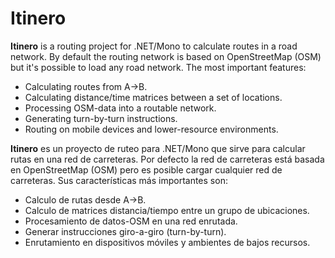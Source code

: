 #  Itinero

**Itinero** is a routing project for .NET/Mono to calculate routes in a road network. By default the routing network is based on OpenStreetMap (OSM) but it's possible to load any road network. The most important features:

- Calculating routes from A->B.
- Calculating distance/time matrices between a set of locations.
- Processing OSM-data into a routable network.
- Generating turn-by-turn instructions.
- Routing on mobile devices and lower-resource environments.

**Itinero** es un proyecto de ruteo para .NET/Mono que sirve para calcular rutas en una red de carreteras.  Por defecto la red de carreteras está basada en OpenStreetMap (OSM) pero es posible cargar cualquier red de carreteras.  Sus características más importantes son:

- Calculo de rutas desde A->B. 
- Calculo de matrices distancia/tiempo entre un grupo de ubicaciones.
- Procesamiento de datos-OSM en una red enrutada.
- Generar instrucciones giro-a-giro (turn-by-turn).
- Enrutamiento en dispositivos móviles y ambientes de bajos recursos.

